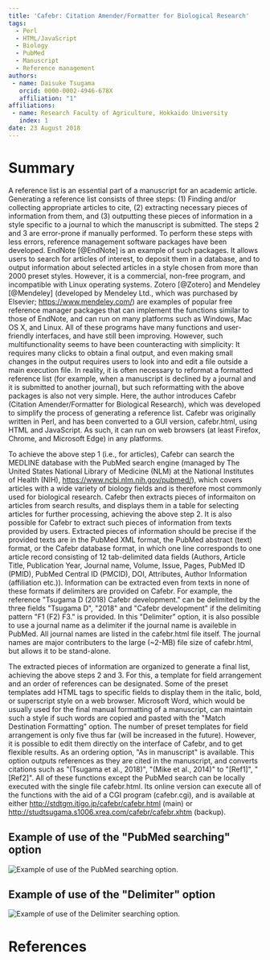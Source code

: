 ```yaml
---
title: 'Cafebr: Citation Amender/Formatter for Biological Research'
tags:
  - Perl
  - HTML/JavaScript
  - Biology
  - PubMed
  - Manuscript
  - Reference management
authors:
 - name: Daisuke Tsugama
   orcid: 0000-0002-4946-678X
   affiliation: "1"
affiliations:
 - name: Research Faculty of Agriculture, Hokkaido University
   index: 1
date: 23 August 2018
---
```



# Summary

A reference list is an essential part of a manuscript for an academic article. Generating a reference list consists of three steps: (1) Finding and/or collecting appropriate articles to cite, (2) extracting necessary pieces of information from them, and (3) outputting these pieces of information in a style specific to a journal to which the manuscript is submitted. The steps 2 and 3 are error-prone if manually performed. To perform these steps with less errors, reference management software packages have been developed. EndNote [@EndNote] is an example of such packages. It allows users to search for articles of interest, to deposit them in a database, and to output information about selected articles in a style chosen from more than 2000 preset styles. However, it is a commercial, non-free program, and incompatible with Linux operating systems. Zotero [@Zotero] and Mendeley [@Mendeley] (developed by Mendeley Ltd., which was purchased by Elsevier; https://www.mendeley.com/) are examples of popular free reference manager packages that can implement the functions similar to those of EndNote, and can run on many platforms such as Windows, Mac OS X, and Linux. All of these programs have many functions and user-friendly interfaces, and have still been improving. However, such multifunctionality seems to have been counteracting with simplicity: It requires many clicks to obtain a final output, and even making small changes in the output requires users to look into and edit a file outside a main execution file. In reality, it is often necessary to reformat a formatted reference list (for example, when a manuscript is declined by a journal and it is submitted to another journal), but such reformatting with the above packages is also not very simple. Here, the author introduces Cafebr (Citation Amender/Formatter for Biological Research), which was developed to simplify the process of generating a reference list. Cafebr was originally written in Perl, and has been converted to a GUI version, cafebr.html, using HTML and JavaScript. As such, it can run on web browsers (at least Firefox, Chrome, and Microsoft Edge) in any platforms.

To achieve the above step 1 (i.e., for articles), Cafebr can search the MEDLINE database with the PubMed search engine (managed by The United States National Library of Medicine (NLM) at the National Institutes of Health (NIH), https://www.ncbi.nlm.nih.gov/pubmed/), which covers articles with a wide variety of biology fields and is therefore most commonly used for biological research. Cafebr then extracts pieces of informaiton on articles from search results, and displays them in a table for selecting articles for further processing, achieving the above step 2. It is also possible for Cafebr to extract such pieces of information from texts provided by users. Extracted pieces of information should be precise if the provided texts are in the PubMed XML format, the PubMed abstract (text) format, or the Cafebr database format, in which one line corresponds to one article record consisting of 12 tab-delimited data fields (Authors, Article Title, Publication Year, Journal name, Volume, Issue, Pages, PubMed ID (PMID), PubMed Central ID (PMCID), DOI, Attributes, Author Information (affiliation etc.)). Information can be extracted even from texts in none of these formats if delimiters are provided on Cafebr. For example, the reference "Tsugama D (2018) Cafebr development." can be delimited by the three fields "Tsugama D", "2018" and "Cafebr development" if the delimiting pattern "F1 (F2) F3." is provided. In this "Delimiter" option, it is also possible to use a journal name as a delimiter if the journal name is availeble in PubMed. All journal names are listed in the cafebr.html file itself. The journal names are major contributers to the large (~2-MB) file size of cafebr.html, but allows it to be stand-alone.

The extracted pieces of information are organized to generate a final list, achieving the above steps 2 and 3. For this, a template for field arrangement and an order of references can be designated. Some of the preset templates add HTML tags to specific fields to display them in the italic, bold, or superscript style on a web browser. Microsoft Word, which would be usually used for the final manual formatting of a manuscript, can maintain such a style if such words are copied and pasted with the "Match Destination Formatting" option. The number of preset templates for field arrangement is only five thus far (will be increased in the future). However, it is possible to edit them directly on the interface of Cafebr, and to get flexible results. As an ordering option, "As in manuscript" is available. This option outputs references as they are cited in the manuscript, and converts citations such as "(Tsugama et al., 2018)", "(Mike et al., 2014)" to "[Ref1]", "[Ref2]". All of these functions except the PubMed search can be locally executed with the single file cafebr.html. Its online version can execute all of the functions with the aid of a CGI program (cafebr.cgi), and is available at either http://stdtgm.itigo.jp/cafebr/cafebr.html (main) or http://studtsugama.s1006.xrea.com/cafebr/cafebr.xhtm (backup).

## Example of use of the "PubMed searching" option
![Example of use of the PubMed searching option.](PM_search.PNG)

## Example of use of the "Delimiter" option
![Example of use of the Delimiter searching option.](Delimiter.PNG)

# References

